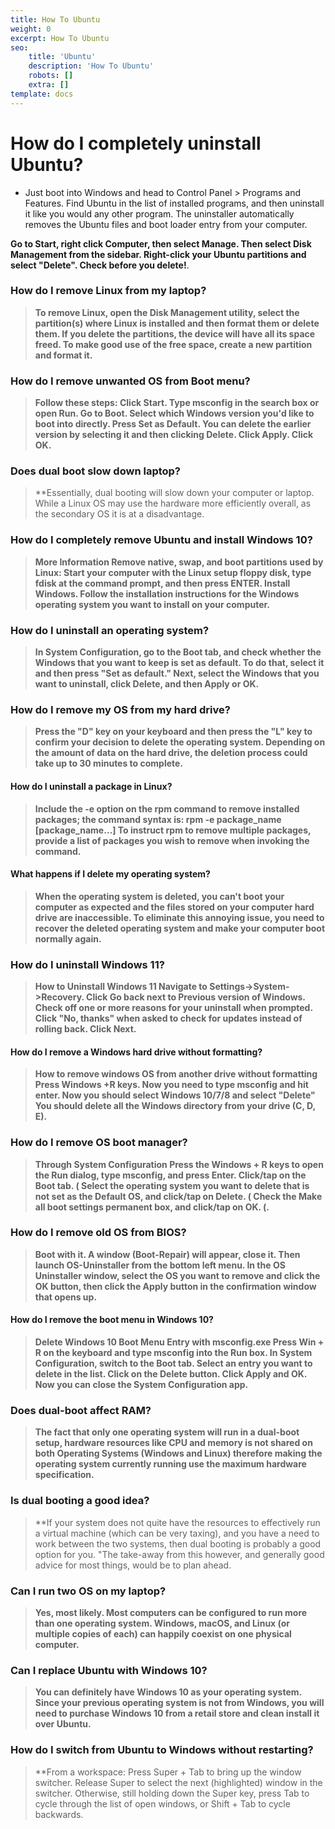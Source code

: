 ```yaml
---
title: How To Ubuntu
weight: 0
excerpt: How To Ubuntu
seo:
    title: 'Ubuntu'
    description: 'How To Ubuntu'
    robots: []
    extra: []
template: docs
---
```



# How do I completely uninstall Ubuntu?

- Just boot into Windows and head to Control Panel > Programs and Features. Find Ubuntu in the list of installed programs, and then uninstall it like you would any other program. The uninstaller automatically removes the Ubuntu files and boot loader entry from your computer.

**Go to Start, right click Computer, then select Manage. Then select Disk Management from the sidebar. Right-click your Ubuntu partitions and select "Delete". Check before you delete!**.


### How do I remove Linux from my laptop?

> **To remove Linux, open the Disk Management utility, select the partition(s) where Linux is installed and then format them or delete them. If you delete the partitions, the device will have all its space freed. To make good use of the free space, create a new partition and format it.**

### How do I remove unwanted OS from Boot menu?

> **Follow these steps: Click Start. Type msconfig in the search box or open Run. Go to Boot. Select which Windows version you'd like to boot into directly. Press Set as Default. You can delete the earlier version by selecting it and then clicking Delete. Click Apply. Click OK.**

### Does dual boot slow down laptop?

> **Essentially, dual booting will slow down your computer or laptop. While a Linux OS may use the hardware more efficiently overall, as the secondary OS it is at a disadvantage.


### How do I completely remove Ubuntu and install Windows 10?

> **More Information Remove native, swap, and boot partitions used by Linux: Start your computer with the Linux setup floppy disk, type fdisk at the command prompt, and then press ENTER. Install Windows. Follow the installation instructions for the Windows operating system you want to install on your computer.**

### How do I uninstall an operating system?

> **In System Configuration, go to the Boot tab, and check whether the Windows that you want to keep is set as default. To do that, select it and then press "Set as default." Next, select the Windows that you want to uninstall, click Delete, and then Apply or OK.**

### How do I remove my OS from my hard drive?

> **Press the "D" key on your keyboard and then press the "L" key to confirm your decision to delete the operating system. Depending on the amount of data on the hard drive, the deletion process could take up to 30 minutes to complete.**



#### How do I uninstall a package in Linux?

> **Include the -e option on the rpm command to remove installed packages; the command syntax is: rpm -e package\_name \[package\_name…\] To instruct rpm to remove multiple packages, provide a list of packages you wish to remove when invoking the command.**

#### What happens if I delete my operating system?

> **When the operating system is deleted, you can't boot your computer as expected and the files stored on your computer hard drive are inaccessible. To eliminate this annoying issue, you need to recover the deleted operating system and make your computer boot normally again.**

### How do I uninstall Windows 11?

> **How to Uninstall Windows 11 Navigate to Settings->System->Recovery. Click Go back next to Previous version of Windows. Check off one or more reasons for your uninstall when prompted. Click "No, thanks" when asked to check for updates instead of rolling back. Click Next.**



#### How do I remove a Windows hard drive without formatting?

> **How to remove windows OS from another drive without formatting Press Windows +R keys. Now you need to type msconfig and hit enter. Now you should select Windows 10/7/8 and select "Delete" You should delete all the Windows directory from your drive (C, D, E).**

### How do I remove OS boot manager?

> **Through System Configuration Press the Windows + R keys to open the Run dialog, type msconfig, and press Enter. Click/tap on the Boot tab. ( Select the operating system you want to delete that is not set as the Default OS, and click/tap on Delete. ( Check the Make all boot settings permanent box, and click/tap on OK. (.**

### How do I remove old OS from BIOS?

> **Boot with it. A window (Boot-Repair) will appear, close it. Then launch OS-Uninstaller from the bottom left menu. In the OS Uninstaller window, select the OS you want to remove and click the OK button, then click the Apply button in the confirmation window that opens up.**



#### How do I remove the boot menu in Windows 10?

> **Delete Windows 10 Boot Menu Entry with msconfig.exe Press Win + R on the keyboard and type msconfig into the Run box. In System Configuration, switch to the Boot tab. Select an entry you want to delete in the list. Click on the Delete button. Click Apply and OK. Now you can close the System Configuration app.**

### Does dual-boot affect RAM?

> **The fact that only one operating system will run in a dual-boot setup, hardware resources like CPU and memory is not shared on both Operating Systems (Windows and Linux) therefore making the operating system currently running use the maximum hardware specification.**

### Is dual booting a good idea?

> **If your system does not quite have the resources to effectively run a virtual machine (which can be very taxing), and you have a need to work between the two systems, then dual booting is probably a good option for you. "The take-away from this however, and generally good advice for most things, would be to plan ahead.


### Can I run two OS on my laptop?

> **Yes, most likely. Most computers can be configured to run more than one operating system. Windows, macOS, and Linux (or multiple copies of each) can happily coexist on one physical computer.**

### Can I replace Ubuntu with Windows 10?

> **You can definitely have Windows 10 as your operating system. Since your previous operating system is not from Windows, you will need to purchase Windows 10 from a retail store and clean install it over Ubuntu.**

### How do I switch from Ubuntu to Windows without restarting?

> **From a workspace: Press Super + Tab to bring up the window switcher. Release Super to select the next (highlighted) window in the switcher. Otherwise, still holding down the Super key, press Tab to cycle through the list of open windows, or Shift + Tab to cycle backwards.
